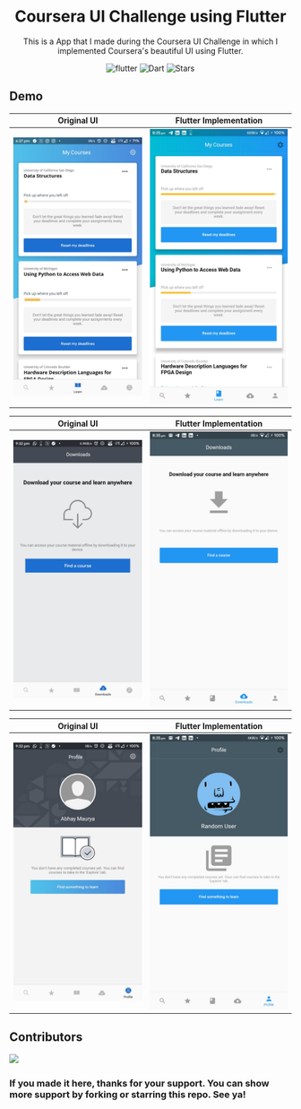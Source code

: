 # <div align="center">Coursera UI Challenge using Flutter</div>

<div align="center">This is a App that I made during the Coursera UI Challenge in which I implemented Coursera's beautiful UI using Flutter.


![flutter](https://img.shields.io/badge/Flutter-Framework-green?logo=flutter)
![Dart](https://img.shields.io/badge/Dart-Language-blue?logo=dart)
![Stars](https://img.shields.io/github/stars/liquidatorcoder/coursera_clone?color=green)

</div>

## Demo

| Original UI | Flutter Implementation |
|---|---|
| <img src="https://github.com/LiquidatorCoder/coursera_clone/blob/master/demo/screenshot1.jpg" width=300> | <img src="https://github.com/LiquidatorCoder/coursera_clone/blob/master/demo/1.jpg" width=300> |

| Original UI | Flutter Implementation |
|---|---|
| <img src="https://github.com/LiquidatorCoder/coursera_clone/blob/master/demo/screenshot3.jpg" width=300> | <img src="https://github.com/LiquidatorCoder/coursera_clone/blob/master/demo/3.jpg" width=300> |

| Original UI | Flutter Implementation |
|---|---|
| <img src="https://github.com/LiquidatorCoder/coursera_clone/blob/master/demo/screenshot4.jpg" width=300> | <img src="https://github.com/LiquidatorCoder/coursera_clone/blob/master/demo/2.jpg" width=300> |

## Contributors

<a href="https://github.com/LiquidatorCoder/coursera_clone/graphs/contributors">
  <img src="https://contributors-img.web.app/image?repo=LiquidatorCoder/coursera_clone" />
</a>

### If you made it here, thanks for your support. You can show more support by forking or starring this repo. See ya!
